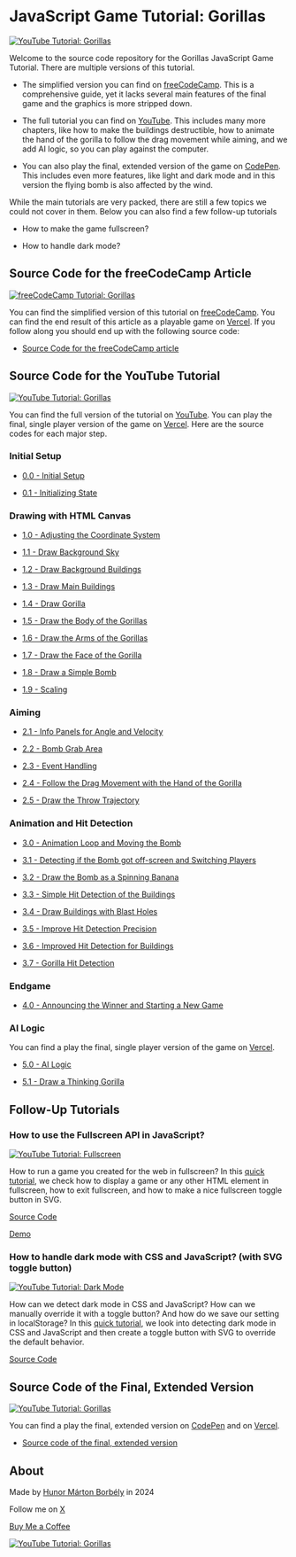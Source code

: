 # JavaScript Game Tutorial: Gorillas

[![YouTube Tutorial: Gorillas](<./Screenshot - light.png>)](https://www.youtube.com/watch?v=2q5EufbUEQk)

Welcome to the source code repository for the Gorillas JavaScript Game Tutorial. There are multiple versions of this tutorial.

- The simplified version you can find on [freeCodeCamp](https://www.freecodecamp.org/news/gorillas-game-in-javascript/). This is a comprehensive guide, yet it lacks several main features of the final game and the graphics is more stripped down.

- The full tutorial you can find on [YouTube](https://www.youtube.com/watch?v=2q5EufbUEQk). This includes many more chapters, like how to make the buildings destructible, how to animate the hand of the gorilla to follow the drag movement while aiming, and we add AI logic, so you can play against the computer.

- You can also play the final, extended version of the game on [CodePen](https://codepen.io/HunorMarton/full/jOJZqvp). This includes even more features, like light and dark mode and in this version the flying bomb is also affected by the wind.

While the main tutorials are very packed, there are still a few topics we could not cover in them. Below you can also find a few follow-up tutorials

- How to make the game fullscreen?

- How to handle dark mode?

## Source Code for the freeCodeCamp Article

[![freeCodeCamp Tutorial: Gorillas](<./Screenshot - freeCodeCamp.png>)](https://www.freecodecamp.org/news/gorillas-game-in-javascript/)

You can find the simplified version of this tutorial on [freeCodeCamp](https://www.freecodecamp.org/news/gorillas-game-in-javascript/). You can find the end result of this article as a playable game on [Vercel](https://gorillas-freecodecamp.vercel.app/). If you follow along you should end up with the following source code:

- [Source Code for the freeCodeCamp article](<./source-code-for-the-freeCodeCamp-article>)

## Source Code for the YouTube Tutorial

[![YouTube Tutorial: Gorillas](<./Screenshot - YouTube.png>)](https://www.youtube.com/watch?v=2q5EufbUEQk)

You can find the full version of the tutorial on [YouTube](https://www.youtube.com/watch?v=2q5EufbUEQk). You can play the final, single player version of the game on [Vercel](https://gorillas-tutorial.vercel.app/). Here are the source codes for each major step.

### Initial Setup

- [0.0 - Initial Setup](<./source-code-for-the-youtube-tutorial/0.0 - initial>)

- [0.1 - Initializing State](<./source-code-for-the-youtube-tutorial/0.1 - Initializing State>)

### Drawing with HTML Canvas

- [1.0 - Adjusting the Coordinate System](<./source-code-for-the-youtube-tutorial/1.0 - Drawing>)

- [1.1 - Draw Background Sky](<./source-code-for-the-youtube-tutorial/1.1 - Draw Background Sky>)

- [1.2 - Draw Background Buildings](<./source-code-for-the-youtube-tutorial/1.2 - Draw Background Buildings>)

- [1.3 - Draw Main Buildings](<./source-code-for-the-youtube-tutorial/1.3 - Draw Main Buildings>)

- [1.4 - Draw Gorilla](<./source-code-for-the-youtube-tutorial/1.4 - Draw Gorilla>)

- [1.5 - Draw the Body of the Gorillas](<./source-code-for-the-youtube-tutorial/1.5 - Draw the Body of the Gorillas>)

- [1.6 - Draw the Arms of the Gorillas](<./source-code-for-the-youtube-tutorial/1.6 - Draw the Arms of the Gorillas>)

- [1.7 - Draw the Face of the Gorilla](<./source-code-for-the-youtube-tutorial/1.7 - Draw the Face of the Gorilla>)

- [1.8 - Draw a Simple Bomb](<./source-code-for-the-youtube-tutorial/1.8 - Draw a Simple Bomb>)

- [1.9 - Scaling](<./source-code-for-the-youtube-tutorial/1.9 - Scaling>)

### Aiming

- [2.1 - Info Panels for Angle and Velocity](<./source-code-for-the-youtube-tutorial/2.1 - Info Panels for Angle and Velocity>)

- [2.2 - Bomb Grab Area](<./source-code-for-the-youtube-tutorial/2.2 - Bomb Grab Area>)

- [2.3 - Event Handling](<./source-code-for-the-youtube-tutorial/2.3 - Event Handling>)

- [2.4 - Follow the Drag Movement with the Hand of the Gorilla](<./source-code-for-the-youtube-tutorial/2.4 - Follow the Drag Movement with the Hand of the Gorilla>)

- [2.5 - Draw the Throw Trajectory](<./source-code-for-the-youtube-tutorial/2.5 - Draw the Throw Trajectory>)

### Animation and Hit Detection

- [3.0 - Animation Loop and Moving the Bomb](<./source-code-for-the-youtube-tutorial/3.0 - Animation Loop and Moving the Bomb>)

- [3.1 - Detecting if the Bomb got off-screen and Switching Players](<./source-code-for-the-youtube-tutorial/3.1 - Detecting if the Bomb got off-screen and Switching Players>)

- [3.2 - Draw the Bomb as a Spinning Banana](<./source-code-for-the-youtube-tutorial/3.2 - Draw the Bomb as a Spinning Banana>)

- [3.3 - Simple Hit Detection of the Buildings](<./source-code-for-the-youtube-tutorial/3.3 - Simple Hit Detection of the Buildings>)

- [3.4 - Draw Buildings with Blast Holes](<./source-code-for-the-youtube-tutorial/3.4 - Draw Buildings with Blast Holes>)

- [3.5 - Improve Hit Detection Precision](<./source-code-for-the-youtube-tutorial/3.5 - Improve Hit Detection Precision>)

- [3.6 - Improved Hit Detection for Buildings](<./source-code-for-the-youtube-tutorial/3.6 - Improved Hit Detection for Buildings>)

- [3.7 - Gorilla Hit Detection](<./source-code-for-the-youtube-tutorial/3.7 - Gorilla Hit Detection>)

### Endgame

- [4.0 - Announcing the Winner and Starting a New Game](<./source-code-for-the-youtube-tutorial/4.0 - Announcing the Winner and New Game>)

### AI Logic

You can find a play the final, single player version of the game on [Vercel](https://gorillas-tutorial.vercel.app/).

- [5.0 - AI Logic](<./source-code-for-the-youtube-tutorial/5.0 - AI Logic>)

- [5.1 - Draw a Thinking Gorilla](<./source-code-for-the-youtube-tutorial/5.1 - Draw a Thinking Gorilla>)

## Follow-Up Tutorials

### How to use the Fullscreen API in JavaScript?

[![YouTube Tutorial: Fullscreen](<./Fullscreen.png>)](https://youtu.be/jX3mIQdQQ2w?si=beZm65ciOD_TRp2f)

How to run a game you created for the web in fullscreen? In this [quick tutorial](https://youtu.be/jX3mIQdQQ2w?si=beZm65ciOD_TRp2f), we check how to display a game or any other HTML element in fullscreen, how to exit fullscreen, and how to make a nice fullscreen toggle button in SVG.

[Source Code](<./fullscreen>)

[Demo](https://codepen.io/HunorMarton/full/QWoRLXM)

### How to handle dark mode with CSS and JavaScript? (with SVG toggle button)

[![YouTube Tutorial: Dark Mode](<./Dark Mode.png>)](https://youtu.be/GUSUA72t7p0)

How can we detect dark mode in CSS and JavaScript? How can we manually override it with a toggle button? And how do we save our setting in localStorage? In this [quick tutorial](https://youtu.be/GUSUA72t7p0), we look into detecting dark mode in CSS and JavaScript and then create a toggle button with SVG to override the default behavior.

[Source Code](<./dark-mode>)

## Source Code of the Final, Extended Version

[![YouTube Tutorial: Gorillas](<./Screenshot - light.png>)](https://www.youtube.com/watch?v=2q5EufbUEQk)

You can find a play the final, extended version on [CodePen](https://codepen.io/HunorMarton/full/jOJZqvp) and on [Vercel](https://gorillas-game.vercel.app/).

- [Source code of the final, extended version](https://github.com/HunorMarton/gorillas)

## About

Made by [Hunor Márton Borbély](https://bio.link/hunor) in 2024

Follow me on [X](https://twitter.com/HunorBorbely)

[Buy Me a Coffee](www.buymeacoffee.com/hunor)

[![YouTube Tutorial: Gorillas](<./Screenshot - dark.png>)](https://www.youtube.com/watch?v=YOUTUBE_VIDEO_ID_HERE)
